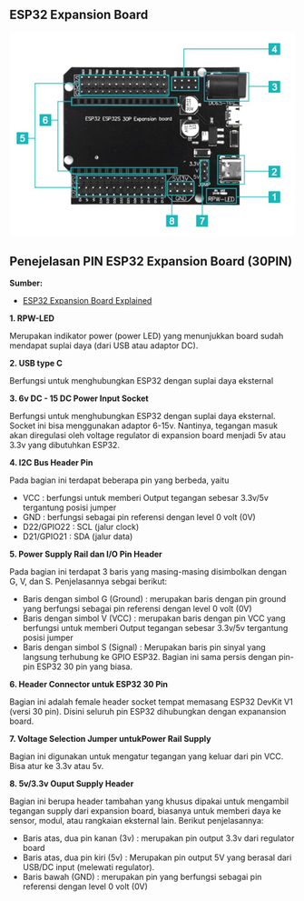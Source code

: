 ## ESP32 Expansion Board

![ESP32 Expansion Board](Images/ESP32_Expansion_Board2.png)

## Penejelasan PIN ESP32 Expansion Board (30PIN)

**Sumber:**
* [ESP32 Expansion Board Explained](https://handsontec.com/index.php/product/esp32-expansion-board/#:~:text=Description,with%2030%20Pins%20development%20module.)


**1. RPW-LED**

Merupakan indikator power (power LED) yang menunjukkan board sudah mendapat suplai daya (dari USB atau adaptor DC).

**2. USB type C**

Berfungsi untuk menghubungkan ESP32 dengan suplai daya eksternal

**3. 6v DC - 15 DC Power Input Socket**

Berfungsi untuk menghubungkan ESP32 dengan suplai daya eksternal. Socket ini bisa menggunakan adaptor 6-15v. Nantinya, tegangan masuk akan diregulasi oleh voltage regulator di expansion board menjadi 5v atau 3.3v yang dibutuhkan ESP32.

**4. I2C Bus Header Pin**

Pada bagian ini terdapat beberapa pin yang berbeda, yaitu
* VCC : berfungsi untuk memberi Output tegangan sebesar 3.3v/5v tergantung posisi jumper 
* GND : berfungsi sebagai pin referensi dengan level 0 volt (0V)
* D22/GPIO22 : SCL (jalur clock)
* D21/GPIO21 : SDA (jalur data)

**5. Power Supply Rail dan I/O Pin Header**

Pada bagian ini terdapat 3 baris yang masing-masing disimbolkan dengan G, V, dan S. Penjelasannya sebgai berikut:
* Baris dengan simbol G (Ground) : merupakan baris dengan pin ground  yang berfungsi sebagai pin referensi dengan level 0 volt (0V)
* Baris dengan simbol V (VCC) : merupakan baris dengan pin VCC yang berfungsi untuk memberi Output tegangan sebesar 3.3v/5v tergantung posisi jumper 
* Baris dengan simbol S (Signal) : Merupakan baris pin sinyal yang langsung terhubung ke GPIO ESP32. Bagian ini sama persis dengan pin-pin ESP32 30 pin yang biasa.

**6. Header Connector untuk ESP32 30 Pin**


Bagian ini adalah female header socket tempat memasang ESP32 DevKit V1 (versi 30 pin). Disini seluruh pin ESP32 dihubungkan dengan expanansion board.

**7. Voltage Selection Jumper untukPower Rail Supply**

Bagian ini digunakan untuk mengatur tegangan yang keluar dari pin VCC. Bisa atur ke 3.3v atau 5v.

**8. 5v/3.3v Ouput Supply Header**

Bagian ini berupa header tambahan yang khusus dipakai untuk mengambil tegangan supply dari expansion board, biasanya untuk memberi daya ke sensor, modul, atau rangkaian eksternal lain. Berikut penjelasannya: 
* Baris atas, dua pin kanan (3v) : merupakan pin output 3.3v dari regulator board
* Baris atas, dua pin kiri (5v) :
Merupakan pin output 5V yang berasal dari USB/DC input (melewati regulator).
* Baris bawah (GND) : merupakan pin yang berfungsi sebagai pin referensi dengan level 0 volt (0V)